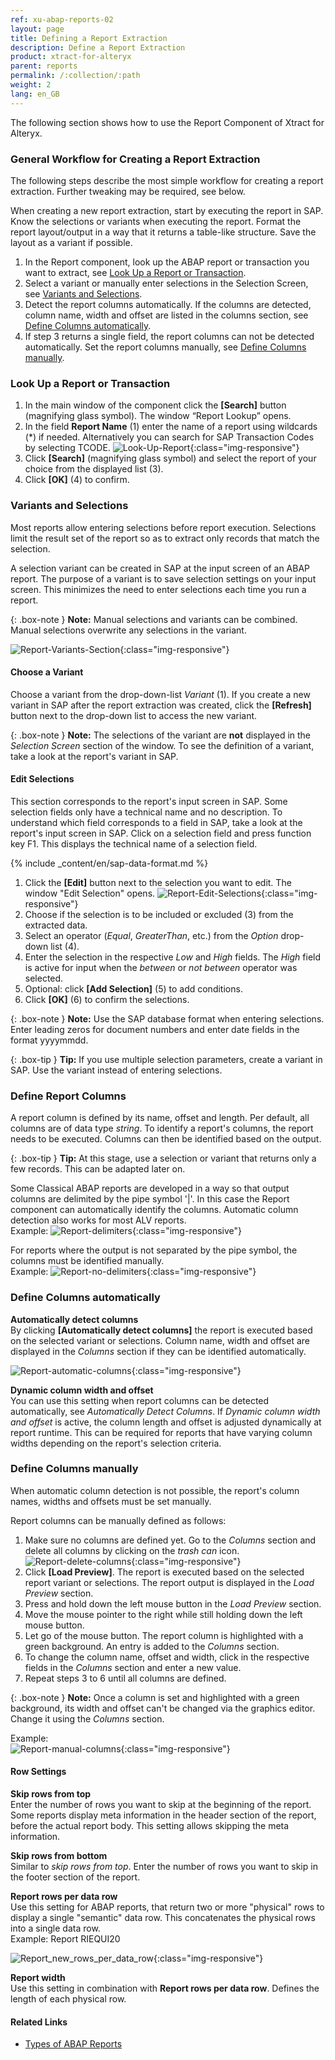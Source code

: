 ```yaml
---
ref: xu-abap-reports-02
layout: page
title: Defining a Report Extraction
description: Define a Report Extraction
product: xtract-for-alteryx
parent: reports
permalink: /:collection/:path
weight: 2
lang: en_GB
---
```


The following section shows how to use the Report Component of Xtract for Alteryx. <br>

### General Workflow for Creating a Report Extraction

The following steps describe the most simple workflow for creating a report extraction. Further tweaking may be required, see below. <br>

When creating a new report extraction, start by executing the report in SAP. Know the selections or variants when executing the report. 
Format the report layout/output in a way that it returns a table-like structure. Save the layout as a variant if possible.

1. In the Report component, look up the ABAP report or transaction you want to extract, see [Look Up a Report or Transaction](#look-up-a-report-or-transaction).
2. Select a variant or manually enter selections in the Selection Screen, see [Variants and Selections](#variants-and-selections).
3. Detect the report columns automatically. If the columns are detected, column name, width and offset are listed in the columns section, see [Define Columns automatically](#define-columns-automatically).
4. If step 3 returns a single field, the report columns can not be detected automatically. Set the report columns manually, see [Define Columns manually](#define-columns-manually).


### Look Up a Report or Transaction
1. In the main window of the component click the **[Search]** button (magnifying glass symbol). The window “Report Lookup” opens.
2. In the field **Report Name** (1) enter the name of a report using wildcards (*) if needed. Alternatively you can search for SAP Transaction Codes by selecting TCODE.
![Look-Up-Report](/img/content/Look-Up-Report.png){:class="img-responsive"}
3. Click **[Search]** (magnifying glass symbol) and select the report of your choice from the displayed list (3).
4. Click **[OK]** (4) to confirm.


### Variants and Selections

Most reports allow entering selections before report execution. Selections limit the result set of the report so as to extract only records that match the selection. 

A selection variant can be created in SAP at the input screen of an ABAP report. The purpose of a variant is to save selection settings on your input screen. 
This minimizes the need to enter selections each time you run a report. 

{: .box-note }
**Note:** Manual selections and variants can be combined. Manual selections overwrite any selections in the variant.

![Report-Variants-Section](/img/content/Report-Variants-Selection.png){:class="img-responsive"}
#### Choose a Variant
Choose a variant from the drop-down-list *Variant* (1). If you create a new variant in SAP after the report extraction was created, click the **[Refresh]** button next to the drop-down list to access the new variant.

{: .box-note }
**Note:** The selections of the variant are **not** displayed in the *Selection Screen* section of the window. To see the definition of a variant, take a look at the report's variant in SAP.

#### Edit Selections

This section corresponds to the report's input screen in SAP. Some selection fields only have a technical name and no description. 
To understand which field corresponds to a field in SAP, take a look at the report's input screen in SAP. Click on a selection field and press function key F1. 
This displays the technical name of a selection field.

{% include _content/en/sap-data-format.md  %}

1. Click the **[Edit]** button next to the selection you want to edit. The window "Edit Selection" opens.
![Report-Edit-Selections](/img/content/Report-Edit-Selections.png){:class="img-responsive"}
2. Choose if the selection is to be included or excluded (3) from the extracted data.
3. Select an operator (*Equal*, *GreaterThan*, etc.) from the *Option* drop-down list (4). 
4. Enter the selection in the respective *Low* and *High* fields. The *High* field is active for input when the *between* or *not between* operator was selected.
5. Optional: click **[Add Selection]** (5) to add conditions.
6. Click **[OK]** (6) to confirm the selections.

{: .box-note }
**Note:** Use the SAP database format when entering selections. Enter leading zeros for document numbers and enter date fields in the format yyyymmdd.
	
{: .box-tip }
**Tip:** If you use multiple selection parameters, create a variant in SAP. Use the variant instead of entering selections.


### Define Report Columns
A report column is defined by its name, offset and length. Per default, all columns are of data type *string*. To identify a report's columns, the report needs to be executed. Columns can then be identified based on the output.
    
{: .box-tip }
**Tip:**
At this stage, use a selection or variant that returns only a few records. This can be adapted later on.


Some Classical ABAP reports are developed in a way so that output columns are delimited by the pipe symbol '\|'. In this case the Report component can automatically identify the columns. Automatic column detection also works for most ALV reports. <br>
Example:
![Report-delimiters](/img/content/Report_new_delimiters.png){:class="img-responsive"}


For reports where the output is not separated by the pipe symbol, the columns must be identified manually. <br>
Example:
![Report-no-delimiters](/img/content/Report_new_no_delimiters.png){:class="img-responsive"}


### Define Columns automatically
**Automatically detect columns** <br>
By clicking **[Automatically detect columns]** the report is executed based on the selected variant or selections. Column name, width and offset are displayed in the *Columns* section if they can be identified automatically.

![Report-automatic-columns](/img/content/Report_new_automatic_columns.png){:class="img-responsive"}


**Dynamic column width and offset**<br>
You can use this setting when report columns can be detected automatically, see *Automatically Detect Columns*. If *Dynamic column width and offset* is active, the column length and offset is adjusted dynamically at report runtime. This can be required for reports that have varying column widths depending on the report's selection criteria.


### Define Columns manually
When automatic column detection is not possible, the report's column names, widths and offsets must be set manually.

Report columns can be manually defined as follows:

1. Make sure no columns are defined yet. Go to the *Columns* section and delete all columns by clicking on the *trash can* icon.
![Report-delete-columns](/img/content/Report_new_delete_column.png){:class="img-responsive"}
2. Click **[Load Preview]**. The report is executed based on the selected report variant or selections. The report output is displayed in the *Load Preview* section.
3. Press and hold down the left mouse button in the *Load Preview* section.  
4. Move the mouse pointer to the right while still holding down the left mouse button.
5. Let go of the mouse button. The report column is highlighted with a green background. An entry is added to the *Columns* section. 
6. To change the column name, offset and width, click in the respective fields in the *Columns* section and enter a new value.
7. Repeat steps 3 to 6 until all columns are defined.


{: .box-note }
**Note:** Once a column is set and highlighted with a green background, its width and offset can't be changed via the graphics editor. Change it using the *Columns* section.

Example:<br>
![Report-manual-columns](/img/content/Report_new_manual.png){:class="img-responsive"}


#### Row Settings
**Skip rows from top**<br>
Enter the number of rows you want to skip at the beginning of the report.
Some reports display meta information in the header section of the report, before the actual report body. This setting allows skipping the meta information. 

**Skip rows from bottom**<br>
Similar to *skip rows from top*. Enter the number of rows you want to skip in the footer section of the report.


**Report rows per data row**<br>
Use this setting for ABAP reports, that return two or more "physical" rows to display a single "semantic" data row. This concatenates the physical rows into a single data row. <br>
Example: Report RIEQUI20 

![Report_new_rows_per_data_row](/img/content/Report_new_rows_per_data_row.png){:class="img-responsive"}

**Report width**<br>
Use this setting in combination with **Report rows per data row**. Defines the length of each physical row.


#### Related Links
- [Types of ABAP Reports](https://wiki.scn.sap.com/wiki/display/ABAP/Types+of+Reports)


<!---
### Further reading..

Most reports can be extracted in dialog mode. Some reports have to be extracted in background mode.
Reports that may cause issues:
- Reports w/o column separator '|', such as RM07MBST
- Reports with a '|' in the actual data.
- Reports, that split a line over multiple lines
- Interactive Reports that are meant for reporting purposes and offer navigational features.
- Reports created via report painter

{: .box-tip }
**Tip:** Instead of hard coding manual selections or variants, use parameters. This allows setting selections and variants at runtime.

--->